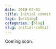```yaml
---
date: 2019-08-01
title: Initial commit
tags: [writing]
categories: [blog]
slug: initial-commit
---
```


Coming soon.
